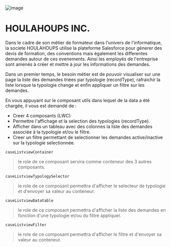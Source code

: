 ![image](https://user-images.githubusercontent.com/115108908/194173019-6e22662e-f6e3-492f-a9c5-3bd77bea29ce.png)


# HOULAHOUPS INC.

Dans le cadre de son métier de formateur dans l'univers de l'informatique, la societe HOULAHOUPS utilise la plateforme Salesforce pour génerer des devis de formation, des conventions mais également les differentes demandes autour de ces evenements. Ainsi les employés de l'entreprise sont amenés à créer et mettre à jour les informations des demandes.

Dans un premier temps, le besoin métier est de pouvoir visualiser sur une page la liste des demandes triées par typologie (recordType), rafraichir la liste lorsque la typologie change et enfin appliquer un filtre sur les demandes.

En vous appuyant sur le composant utils dans lequel de la data a été chargée, il vous est demandé de :

* Creer 4 composants (LWC)
* Permettre l'affichage et la selection des typologies (recordType).
* Afficher dans un tableau avec des colonnes la liste des demandes associée à la typologie et/ou le filtre.
* Creer un filtre permettant de selectionner les demandes active/inactive sur la typologie selectionnée.


`caseListviewContainer`
> le role de ce composant servira comme conteneur des 3 autres composants.
   
`caseListviewTypologySelector`
> le role de ce composant permettra d'afficher le selecteur de typologie et d'envoyer sa valeur au conteneur.

`caseListviewDatatable`
> le role de ce composant permettra d'afficher la liste des demandes en fonction d'une typologie et/ou du filtre appliquer.

`caseListviewFilter`
> le role de ce composant permettra d'afficher le filtre et d'envoyer sa valeur au conteneur.
 
 
